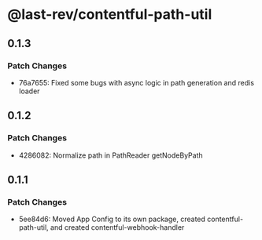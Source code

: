 # @last-rev/contentful-path-util

## 0.1.3

### Patch Changes

- 76a7655: Fixed some bugs with async logic in path generation and redis loader

## 0.1.2

### Patch Changes

- 4286082: Normalize path in PathReader getNodeByPath

## 0.1.1

### Patch Changes

- 5ee84d6: Moved App Config to its own package, created contentful-path-util, and created contentful-webhook-handler
